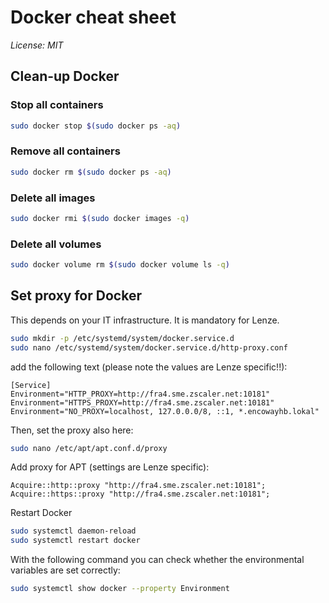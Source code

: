 # Docker cheat sheet
*License: MIT*

## Clean-up Docker
### Stop all containers
```sh
sudo docker stop $(sudo docker ps -aq)
```

### Remove all containers
```sh
sudo docker rm $(sudo docker ps -aq)
```

### Delete all images
```sh
sudo docker rmi $(sudo docker images -q)
```

### Delete all volumes
```sh
sudo docker volume rm $(sudo docker volume ls -q)
```

## Set proxy for Docker 
This depends on your IT infrastructure. It is mandatory for Lenze.

```sh
sudo mkdir -p /etc/systemd/system/docker.service.d
sudo nano /etc/systemd/system/docker.service.d/http-proxy.conf
```
add the following text (please note the values are Lenze specific!!):
```
[Service]
Environment="HTTP_PROXY=http://fra4.sme.zscaler.net:10181"
Environment="HTTPS_PROXY=http://fra4.sme.zscaler.net:10181"
Environment="NO_PROXY=localhost, 127.0.0.0/8, ::1, *.encowayhb.lokal"
```

Then, set the proxy also here:
```sh
sudo nano /etc/apt/apt.conf.d/proxy
```
Add proxy for APT (settings are Lenze specific): 
```
Acquire::http::proxy "http://fra4.sme.zscaler.net:10181";
Acquire::https::proxy "http://fra4.sme.zscaler.net:10181";
```

Restart Docker
```sh
sudo systemctl daemon-reload
sudo systemctl restart docker
```

With the following command you can check whether the environmental variables are set correctly:
```sh
sudo systemctl show docker --property Environment
```

